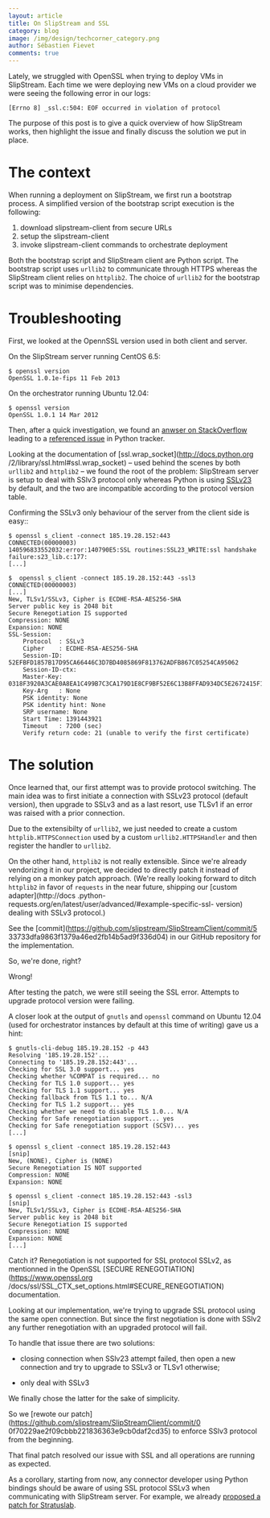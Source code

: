 ```yaml
---
layout: article
title: On SlipStream and SSL
category: blog
image: /img/design/techcorner_category.png
author: Sébastien Fievet
comments: true
---
```


Lately, we struggled with OpenSSL when trying to deploy VMs in
SlipStream. Each time we were deploying new VMs on a cloud provider we
were seeing the following error in our logs:

    [Errno 8] _ssl.c:504: EOF occurred in violation of protocol

The purpose of this post is to give a quick overview of how SlipStream
works, then highlight the issue and finally discuss the solution we put
in place.


The context
===========

When running a deployment on SlipStream, we first run a bootstrap
process. A simplified version of the bootstrap script execution is the
following:

1. download slipstream-client from secure URLs
2. setup the slipstream-client
3. invoke slipstream-client commands to orchestrate deployment

Both the bootstrap script and SlipStream client are Python script. The
bootstrap script uses `urllib2` to communicate through HTTPS whereas the
SlipStream client relies on `httplib2`. The choice of `urllib2` for the
bootstrap script was to minimise dependencies.


Troubleshooting
===============

First, we looked at the OpennSSL version used in both client and server.

On the SlipStream server running CentOS 6.5:

    $ openssl version
    OpenSSL 1.0.1e-fips 11 Feb 2013

On the orchestrator running Ubuntu 12.04:

    $ openssl version
    OpenSSL 1.0.1 14 Mar 2012

Then, after a quick investigation, we found an [anwser on
StackOverflow](http://stackoverflow.com/a/18108668) leading to a
[referenced issue](http://bugs.python.org/issue11220) in Python tracker.

Looking at the documentation of [ssl.wrap_socket](http://docs.python.org
/2/library/ssl.html#ssl.wrap_socket) – used behind the scenes by both
`urllib2` and `httplib2` – we found the root of the problem: SlipStream
server is setup to deal with SSlv3 protocol only whereas Python is using
[SSLv23](http://docs.python.org/2/library/ssl.html#ssl.PROTOCOL_SSLv23)
by default, and the two  are incompatible according to the protocol
version table.

Confirming the SSLv3 only behaviour of the server from the client side is easy::

    $ openssl s_client -connect 185.19.28.152:443
    CONNECTED(00000003)
    140596833552032:error:140790E5:SSL routines:SSL23_WRITE:ssl handshake failure:s23_lib.c:177:
    [...]

    $  openssl s_client -connect 185.19.28.152:443 -ssl3
    CONNECTED(00000003)
    [...]
    New, TLSv1/SSLv3, Cipher is ECDHE-RSA-AES256-SHA
    Server public key is 2048 bit
    Secure Renegotiation IS supported
    Compression: NONE
    Expansion: NONE
    SSL-Session:
        Protocol  : SSLv3
        Cipher    : ECDHE-RSA-AES256-SHA
        Session-ID: 52EFBFD1857B17D95CA66446C3D7BD4085869F813762ADFB867C05254CA95062
        Session-ID-ctx:
        Master-Key: 0318F3920A3CAE0A8EA1C499B7C3CA179D1E8CF9BF52E6C13B8FFAD934DC5E2672415F1A56CFA85A2A9437070B1FC603
        Key-Arg   : None
        PSK identity: None
        PSK identity hint: None
        SRP username: None
        Start Time: 1391443921
        Timeout   : 7200 (sec)
        Verify return code: 21 (unable to verify the first certificate)


The solution
============

Once learned that, our first attempt was to provide protocol switching.
The main idea was to  first initiate a connection with SSLv23 protocol
(default version), then upgrade to SSLv3 and as a last resort, use TLSv1
if an error was raised with a prior connection.

Due to the extensibilty of `urllib2`, we just needed to create a custom
`httplib.HTTPSConnection` used by a custom `urllib2.HTTPSHandler` and then
register the handler to `urllib2`.

On the other hand, `httplib2` is not really extensible. Since we're
already vendorizing it in our project, we decided to directly patch it
instead of relying on a monkey patch approach.
(We're really looking forward to ditch `httplib2` in favor of
`requests` in the near future, shipping our [custom adapter](http://docs
.python-requests.org/en/latest/user/advanced/#example-specific-ssl-
version) dealing with SSLv3 protocol.)

See the [commit](https://github.com/slipstream/SlipStreamClient/commit/5
33733dfa9863f1379a46ed2fb14b5ad9f336d04) in our GitHub repository for
the implementation.

So, we're done, right?

Wrong!

After testing the patch, we were still seeing the SSL
error. Attempts to upgrade protocol version were failing.

A closer look at the output of `gnutls` and `openssl` command on Ubuntu
12.04 (used for orchestrator instances by default at this time of
writing) gave us a hint:

    $ gnutls-cli-debug 185.19.28.152 -p 443
    Resolving '185.19.28.152'...
    Connecting to '185.19.28.152:443'...
    Checking for SSL 3.0 support... yes
    Checking whether %COMPAT is required... no
    Checking for TLS 1.0 support... yes
    Checking for TLS 1.1 support... yes
    Checking fallback from TLS 1.1 to... N/A
    Checking for TLS 1.2 support... yes
    Checking whether we need to disable TLS 1.0... N/A
    Checking for Safe renegotiation support... yes
    Checking for Safe renegotiation support (SCSV)... yes
    [...]

    $ openssl s_client -connect 185.19.28.152:443
    [snip]
    New, (NONE), Cipher is (NONE)
    Secure Renegotiation IS NOT supported
    Compression: NONE
    Expansion: NONE

    $ openssl s_client -connect 185.19.28.152:443 -ssl3
    [snip]
    New, TLSv1/SSLv3, Cipher is ECDHE-RSA-AES256-SHA
    Server public key is 2048 bit
    Secure Renegotiation IS supported
    Compression: NONE
    Expansion: NONE
    [...]

Catch it? Renegotiation is not supported for SSL protocol SSLv2, as
mentionned in the OpenSSL [SECURE RENEGOTIATION](https://www.openssl.org
/docs/ssl/SSL_CTX_set_options.html#SECURE_RENEGOTIATION) documentation.

Looking at our implementation,  we're trying to upgrade SSL protocol
using the same open connection. But since the first negotiation is
done with SSlv2 any further renegotiation with an upgraded protocol will
fail.

To handle that issue there are two solutions:

* closing connection when SSlv23 attempt failed, then open a
  new connection and try to upgrade to SSLv3 or TLSv1 otherwise;

* only deal with SSLv3

We finally chose the latter for the sake of simplicity.

So we [rewote our patch](https://github.com/slipstream/SlipStreamClient/commit/0
0f70229ae2f09cbbb221836363e9cb0daf2cd35) to enforce SSlv3 protocol from
the beginning.

That final patch resolved our issue with SSL and all operations are
running as expected.

As a corollary, starting from now, any connector developer using Python
bindings should be aware of using SSL protocol SSLv3 when communicating
with SlipStream server. For example, we already [proposed a patch for
Stratuslab](https://github.com/StratusLab/client/pull/116).
